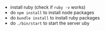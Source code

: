 - install ruby (check if `ruby -v` works)
- do `npm install` to install node packages
- do `bundle install` to install ruby packages
- do `./bin/start` to start the server
  uby
